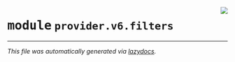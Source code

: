 <!-- markdownlint-disable -->

<a href="../../th2_data_services/provider/v6/filters/__init__.py"><img align="right" style="float:right;" src="https://img.shields.io/badge/-source-cccccc?style=flat-square"></a>

# <kbd>module</kbd> `provider.v6.filters`








---

_This file was automatically generated via [lazydocs](https://github.com/ml-tooling/lazydocs)._
